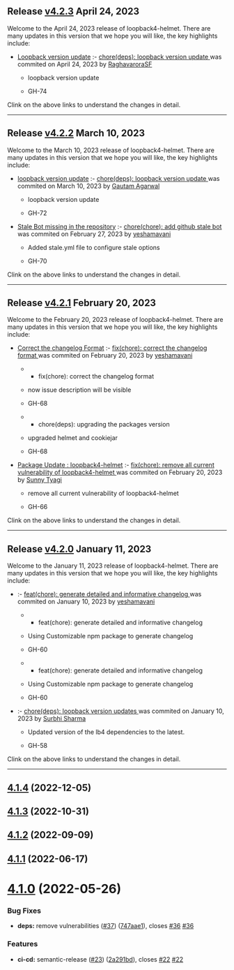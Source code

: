 ## Release [v4.2.3](https://github.com/sourcefuse/loopback4-helmet/compare/v4.2.2..v4.2.3) April 24, 2023
Welcome to the April 24, 2023 release of loopback4-helmet. There are many updates in this version that we hope you will like, the key highlights include:

  - [Loopback version update](https://github.com/sourcefuse/loopback4-helmet/issues/74) :- [chore(deps): loopback version update ](https://github.com/sourcefuse/loopback4-helmet/commit/d3a05df9dde950bb974441d24294e4fe79280766) was commited on April 24, 2023 by [RaghavaroraSF](mailto:97958393+RaghavaroraSF@users.noreply.github.com)
    
      - loopback version update
      
      -  GH-74
      
  
Clink on the above links to understand the changes in detail.
  ___

## Release [v4.2.2](https://github.com/sourcefuse/loopback4-helmet/compare/v4.2.1..v4.2.2) March 10, 2023
Welcome to the March 10, 2023 release of loopback4-helmet. There are many updates in this version that we hope you will like, the key highlights include:

  - [loopback version update](https://github.com/sourcefuse/loopback4-helmet/issues/72) :- [chore(deps): loopback version update ](https://github.com/sourcefuse/loopback4-helmet/commit/c5fe04eeb0490f16a0e30f94de1bd64d3b2a14dd) was commited on March 10, 2023 by [Gautam Agarwal](mailto:108651274+gautam23-sf@users.noreply.github.com)
    
      - loopback version update
      
      -  GH-72
      
  
  - [Stale Bot missing in the repository](https://github.com/sourcefuse/loopback4-helmet/issues/70) :- [chore(chore): add github stale bot ](https://github.com/sourcefuse/loopback4-helmet/commit/f37999430b81bb020121bd172bff005d40adfdda) was commited on February 27, 2023 by [yeshamavani](mailto:83634146+yeshamavani@users.noreply.github.com)
    
      - Added stale.yml file to configure stale options
      
      -  GH-70
      
  
Clink on the above links to understand the changes in detail.
  ___

## Release [v4.2.1](https://github.com/sourcefuse/loopback4-helmet/compare/v4.2.0..v4.2.1) February 20, 2023
Welcome to the February 20, 2023 release of loopback4-helmet. There are many updates in this version that we hope you will like, the key highlights include:

  - [Correct the changelog Format](https://github.com/sourcefuse/loopback4-helmet/issues/68) :- [fix(chore): correct the changelog format ](https://github.com/sourcefuse/loopback4-helmet/commit/d71c98af22b484487d24e254d4428e70b5b0f12e) was commited on February 20, 2023 by [yeshamavani](mailto:83634146+yeshamavani@users.noreply.github.com)
    
      - * fix(chore): correct the changelog format
      
      -  now issue description will be visible
      
      -  GH-68
      
      - * chore(deps): upgrading the packages version
      
      -  upgraded helmet and cookiejar
      
      -  GH-68
      
  
  - [Package Update : loopback4-helmet](https://github.com/sourcefuse/loopback4-helmet/issues/66) :- [fix(chore): remove all current vulnerability of loopback4-helmet ](https://github.com/sourcefuse/loopback4-helmet/commit/17d4b8deb030b574838a1b30e14dacdc401d85c0) was commited on February 20, 2023 by [Sunny Tyagi](mailto:107617248+Tyagi-Sunny@users.noreply.github.com)
    
      - remove all current vulnerability of loopback4-helmet
      
      -  GH-66
      
  
Clink on the above links to understand the changes in detail.
  ___

## Release [v4.2.0](https://github.com/sourcefuse/loopback4-helmet/compare/v4.1.4..v4.2.0) January 11, 2023
Welcome to the January 11, 2023 release of loopback4-helmet. There are many updates in this version that we hope you will like, the key highlights include:

  - [](https://github.com/sourcefuse/loopback4-helmet/issues/-60) :- [feat(chore): generate detailed and informative changelog ](https://github.com/sourcefuse/loopback4-helmet/commit/7ad442fc49325ba36bcead5786fb1eaf9f657925) was commited on January 10, 2023 by [yeshamavani](mailto:83634146+yeshamavani@users.noreply.github.com)
    
      - * feat(chore): generate detailed and informative changelog
      
      -  Using Customizable npm package to generate changelog
      
      -  GH-60
      
      - * feat(chore): generate detailed and informative changelog
      
      -  Using Customizable npm package to generate changelog
      
      -  GH-60
      
  
  - [](https://github.com/sourcefuse/loopback4-helmet/issues/-58) :- [chore(deps): loopback version updates ](https://github.com/sourcefuse/loopback4-helmet/commit/d03ce70d7119971e9b1ab8ade0f9610ef544e638) was commited on January 10, 2023 by [Surbhi Sharma](mailto:98279679+Surbhi-sharma1@users.noreply.github.com)
    
      - Updated version of the lb4 dependencies to the latest.
      
      -  GH-58
      
  
Clink on the above links to understand the changes in detail.
  ___

## [4.1.4](https://github.com/sourcefuse/loopback4-helmet/compare/v4.1.3...v4.1.4) (2022-12-05)

## [4.1.3](https://github.com/sourcefuse/loopback4-helmet/compare/v4.1.2...v4.1.3) (2022-10-31)

## [4.1.2](https://github.com/sourcefuse/loopback4-helmet/compare/v4.1.1...v4.1.2) (2022-09-09)

## [4.1.1](https://github.com/sourcefuse/loopback4-helmet/compare/v4.1.0...v4.1.1) (2022-06-17)

# [4.1.0](https://github.com/sourcefuse/loopback4-helmet/compare/v4.0.2...v4.1.0) (2022-05-26)

### Bug Fixes

- **deps:** remove vulnerabilities ([#37](https://github.com/sourcefuse/loopback4-helmet/issues/37)) ([747aae1](https://github.com/sourcefuse/loopback4-helmet/commit/747aae120e03bd26e373542fb69009bebb049583)), closes [#36](https://github.com/sourcefuse/loopback4-helmet/issues/36) [#36](https://github.com/sourcefuse/loopback4-helmet/issues/36)

### Features

- **ci-cd:** semantic-release ([#23](https://github.com/sourcefuse/loopback4-helmet/issues/23)) ([2a291bd](https://github.com/sourcefuse/loopback4-helmet/commit/2a291bdbc6e2cfec5e92ba04a262cf0b3580824e)), closes [#22](https://github.com/sourcefuse/loopback4-helmet/issues/22) [#22](https://github.com/sourcefuse/loopback4-helmet/issues/22)